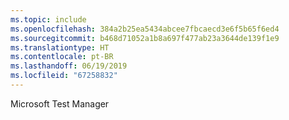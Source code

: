 ```yaml
---
ms.topic: include
ms.openlocfilehash: 384a2b25ea5434abcee7fbcaecd3e6f5b65f6ed4
ms.sourcegitcommit: b468d71052a1b8a697f477ab23a3644de139f1e9
ms.translationtype: HT
ms.contentlocale: pt-BR
ms.lasthandoff: 06/19/2019
ms.locfileid: "67258832"
---
```

Microsoft Test Manager